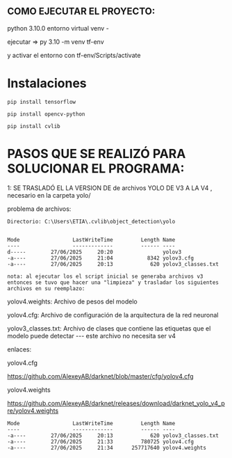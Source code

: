 
## COMO EJECUTAR EL PROYECTO:


python 3.10.0
entorno virtual venv - 

ejecutar => py 3.10 -m venv tf-env

y activar el entorno con tf-env/Scripts/activate
# Instalaciones

````
pip install tensorflow
````
````
pip install opencv-python
````
````
pip install cvlib
````


# PASOS QUE SE REALIZÓ PARA SOLUCIONAR EL PROGRAMA:

1: SE TRASLADÓ EL LA VERSION DE de archivos YOLO DE V3 A LA V4 , necesario en la carpeta yolo/

problema de archivos:


    Directorio: C:\Users\ETIA\.cvlib\object_detection\yolo

````

Mode                 LastWriteTime         Length Name
----                 -------------         ------ ----
d-----        27/06/2025     20:20                yolov3
-a----        27/06/2025     21:04           8342 yolov3.cfg
-a----        27/06/2025     20:13            620 yolov3_classes.txt

````

````
nota: al ejecutar los el script inicial se generaba archivos v3 entonces se tuvo que hacer una "limpieza" y trasladar los siguientes archivos en su reemplazo:
````

yolov4.weights: Archivo de pesos del modelo

yolov4.cfg: Archivo de configuración de la arquitectura de la red neuronal

yolov3_classes.txt: Archivo de clases que contiene las etiquetas que el modelo puede detectar --- este archivo no necesita ser v4


enlaces:

yolov4.cfg

https://github.com/AlexeyAB/darknet/blob/master/cfg/yolov4.cfg


yolov4.weights

https://github.com/AlexeyAB/darknet/releases/download/darknet_yolo_v4_pre/yolov4.weights







````
Mode                 LastWriteTime         Length Name
----                 -------------         ------ ----
-a----        27/06/2025     20:13            620 yolov3_classes.txt
-a----        27/06/2025     21:33         780725 yolov4.cfg
-a----        27/06/2025     21:34      257717640 yolov4.weights

````